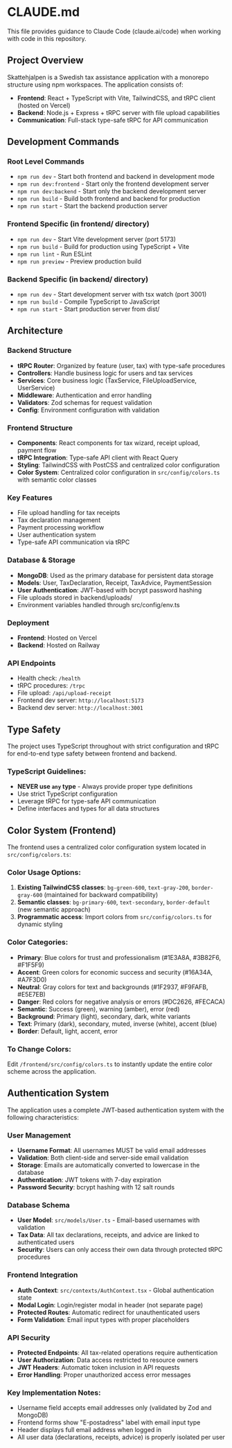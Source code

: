 # CLAUDE.md

This file provides guidance to Claude Code (claude.ai/code) when working with code in this repository.

## Project Overview

Skattehjalpen is a Swedish tax assistance application with a monorepo structure using npm workspaces. The application consists of:

- **Frontend**: React + TypeScript with Vite, TailwindCSS, and tRPC client (hosted on Vercel)
- **Backend**: Node.js + Express + tRPC server with file upload capabilities
- **Communication**: Full-stack type-safe tRPC for API communication

## Development Commands

### Root Level Commands

- `npm run dev` - Start both frontend and backend in development mode
- `npm run dev:frontend` - Start only the frontend development server
- `npm run dev:backend` - Start only the backend development server
- `npm run build` - Build both frontend and backend for production
- `npm run start` - Start the backend production server

### Frontend Specific (in frontend/ directory)

- `npm run dev` - Start Vite development server (port 5173)
- `npm run build` - Build for production using TypeScript + Vite
- `npm run lint` - Run ESLint
- `npm run preview` - Preview production build

### Backend Specific (in backend/ directory)

- `npm run dev` - Start development server with tsx watch (port 3001)
- `npm run build` - Compile TypeScript to JavaScript
- `npm run start` - Start production server from dist/

## Architecture

### Backend Structure

- **tRPC Router**: Organized by feature (user, tax) with type-safe procedures
- **Controllers**: Handle business logic for users and tax services
- **Services**: Core business logic (TaxService, FileUploadService, UserService)
- **Middleware**: Authentication and error handling
- **Validators**: Zod schemas for request validation
- **Config**: Environment configuration with validation

### Frontend Structure

- **Components**: React components for tax wizard, receipt upload, payment flow
- **tRPC Integration**: Type-safe API client with React Query
- **Styling**: TailwindCSS with PostCSS and centralized color configuration
- **Color System**: Centralized color configuration in `src/config/colors.ts` with semantic color classes

### Key Features

- File upload handling for tax receipts
- Tax declaration management
- Payment processing workflow
- User authentication system
- Type-safe API communication via tRPC

### Database & Storage

- **MongoDB**: Used as the primary database for persistent data storage
- **Models**: User, TaxDeclaration, Receipt, TaxAdvice, PaymentSession
- **User Authentication**: JWT-based with bcrypt password hashing
- File uploads stored in backend/uploads/
- Environment variables handled through src/config/env.ts

### Deployment

- **Frontend**: Hosted on Vercel
- **Backend**: Hosted on Railway

### API Endpoints

- Health check: `/health`
- tRPC procedures: `/trpc`
- File upload: `/api/upload-receipt`
- Frontend dev server: `http://localhost:5173`
- Backend dev server: `http://localhost:3001`

## Type Safety

The project uses TypeScript throughout with strict configuration and tRPC for end-to-end type safety between frontend and backend.

### TypeScript Guidelines:

- **NEVER use `any` type** - Always provide proper type definitions
- Use strict TypeScript configuration
- Leverage tRPC for type-safe API communication
- Define interfaces and types for all data structures

## Color System (Frontend)

The frontend uses a centralized color configuration system located in `src/config/colors.ts`:

### Color Usage Options:

1. **Existing TailwindCSS classes**: `bg-green-600`, `text-gray-200`, `border-gray-600` (maintained for backward compatibility)
2. **Semantic classes**: `bg-primary-600`, `text-secondary`, `border-default` (new semantic approach)
3. **Programmatic access**: Import colors from `src/config/colors.ts` for dynamic styling

### Color Categories:

- **Primary**: Blue colors for trust and professionalism (#1E3A8A, #3B82F6, #F1F5F9)
- **Accent**: Green colors for economic success and security (#16A34A, #A7F3D0)
- **Neutral**: Gray colors for text and backgrounds (#1F2937, #F9FAFB, #E5E7EB)
- **Danger**: Red colors for negative analysis or errors (#DC2626, #FECACA)
- **Semantic**: Success (green), warning (amber), error (red)
- **Background**: Primary (light), secondary, dark, white variants
- **Text**: Primary (dark), secondary, muted, inverse (white), accent (blue)
- **Border**: Default, light, accent, error

### To Change Colors:

Edit `/frontend/src/config/colors.ts` to instantly update the entire color scheme across the application.

## Authentication System

The application uses a complete JWT-based authentication system with the following characteristics:

### User Management
- **Username Format**: All usernames MUST be valid email addresses
- **Validation**: Both client-side and server-side email validation
- **Storage**: Emails are automatically converted to lowercase in the database
- **Authentication**: JWT tokens with 7-day expiration
- **Password Security**: bcrypt hashing with 12 salt rounds

### Database Schema
- **User Model**: `src/models/User.ts` - Email-based usernames with validation
- **Tax Data**: All tax declarations, receipts, and advice are linked to authenticated users
- **Security**: Users can only access their own data through protected tRPC procedures

### Frontend Integration
- **Auth Context**: `src/contexts/AuthContext.tsx` - Global authentication state
- **Modal Login**: Login/register modal in header (not separate page)
- **Protected Routes**: Automatic redirect for unauthenticated users
- **Form Validation**: Email input types with proper placeholders

### API Security
- **Protected Endpoints**: All tax-related operations require authentication
- **User Authorization**: Data access restricted to resource owners
- **JWT Headers**: Automatic token inclusion in API requests
- **Error Handling**: Proper unauthorized access error messages

### Key Implementation Notes:
- Username field accepts email addresses only (validated by Zod and MongoDB)
- Frontend forms show "E-postadress" label with email input type
- Header displays full email address when logged in
- All user data (declarations, receipts, advice) is properly isolated per user
